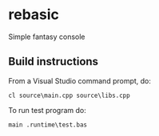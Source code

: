 # rebasic
Simple fantasy console


Build instructions
------------------

From a Visual Studio command prompt, do:

    cl source\main.cpp source\libs.cpp
    
To run test program do:

    main .runtime\test.bas
    
